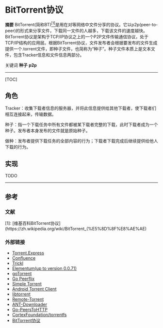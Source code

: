 # BitTorrent协议



**摘要**    BitTorrent(简称BT)[<sup>[1]</sup>](#refer-1)是用在对等网络中文件分享的协议。它以p2p(peer-to-peer)的形式来分享文件，下载同一文件的人越多，下载该文件的速度越快。BitTorrent协议是架构于TCP/IP协议之上的一个P2P文件传输通信协议，处于TCP/IP结构的应用层。根据BitTorrent协议，文件发布者会根据要发布的文件生成提供一个.torrent文件，即种子文件，也简称为“种子”。种子文件本质上是文本文件，包含Tracker信息和文件信息两部分。

关键词    **种子** **p2p**

---

[TOC]



## 角色

Tracker：收集下载者信息的服务器，并将此信息提供给其他下载者，使下载者们相互连接起来，传输数据。

种子：指一个下载任务中所有文件都被某下载者完整的下载，此时下载者成为一个种子。发布者本身发布的文件就是原始种子。

做种：发布者提供下载任务的全部内容的行为；下载者下载完成后继续提供给他人下载的行为。



## 实现

TODO



---

## 参考

### 文献
<div id="refer-1">[1]: [维基百科BitTorrent协议](https://zh.wikipedia.org/wiki/BitTorrent_(%E5%8D%8F%E8%AE%AE)</div>

### 外部链接

 * [Torrent.Express](https://torrent.express/)
 * [Confluence](https://github.com/anacrolix/confluence)
 * [Trickl](https://github.com/arranlomas/Trickl)
 * [Elementum(up to version 0.0.71)](http://elementum.surge.sh/) 
 * [goTorrent](https://github.com/deranjer/goTorrent)
 * [Go Peerflix](https://github.com/Sioro-Neoku/go-peerflix)
 * [Simple Torrent](https://github.com/boypt/simple-torrent) 
 * [Android Torrent Client](https://gitlab.com/axet/android-torrent-client)
 * [libtorrent](https://gitlab.com/axet/libtorrent)
 * [Remote-Torrent](https://github.com/BruceWangNo1/remote-torrent)
 * [ANT-Downloader](https://github.com/anatasluo/ant)
 * [Go-PeersToHTTP](https://github.com/WinPooh32/peerstohttp)
 * [CortexFoundation/torrentfs](https://github.com/CortexFoundation/torrentfs)
 * [BitTorrent协议](https://github.com/xipfs/IPFS-Internals/blob/master/ebook/03.5.md)

